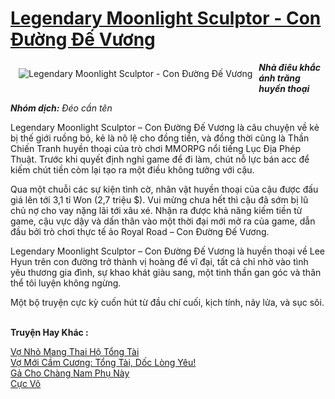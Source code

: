 <a href="https://utruyen.com/truyen/legendary-moonlight-sculptor-con-duong-de-vuong/17034/" title="Legendary Moonlight Sculptor - Con Đường Đế Vương"><h1>Legendary Moonlight Sculptor - Con Đường Đế Vương</h1></a><div style="display:table"><img align="right" style="float: left; padding: 10px;" src="https://utruyen.com/images/story/200x260/legendary-moonlight-sculptor-con-duong-de-vuong.jpg" alt="Legendary Moonlight Sculptor - Con Đường Đế Vương"><b><i>Nhà điêu khắc ánh trăng huyền thoại</i></b><b><i><p></p>Nhóm dịch:</i></b><i> Đéo cần tên</i><p></p>Legendary Moonlight Sculptor – Con Đường Đế Vương là câu chuyện về kẻ bị thế giới ruồng bỏ, kẻ là nô lệ cho đồng tiền, và đồng thời cũng là Thần Chiến Tranh huyền thoại của trò chơi MMORPG nổi tiếng Lục Địa Phép Thuật. Trước khi quyết định nghỉ game để đi làm, chút nỗ lực bán acc để kiếm chút tiền còm lại tạo ra một điều không tưởng với cậu.<p></p>Qua một chuỗi các sự kiện tình cờ, nhân vật huyền thoại của cậu được đấu giá lên tới 3,1 tỉ Won (2,7 triệu $). Vui mừng chưa hết thì cậu đã sớm bị lũ chủ nợ cho vay nặng lãi tới xâu xé. Nhận ra được khả năng kiếm tiền từ game, cậu vực dậy và dấn thân vào một thời đại mới mở ra của game, dẫn đầu bởi trò chơi thực tế ảo Royal Road – Con Đường Đế Vương.<p></p>Legendary Moonlight Sculptor – Con Đường Đế Vương là huyền thoại về Lee Hyun trên con đường trở thành vị hoàng đế vĩ đại, tất cả chỉ nhờ vào tình yêu thương gia đình, sự khao khát giàu sang, một tinh thần gan góc và thân thể tôi luyện không ngừng.<p></p>Một bộ truyện cực kỳ cuốn hút từ đầu chí cuối, kịch tính, nảy lửa, và sục sôi.</div><p><br><b>Truyện Hay Khác :</b></p><a href="https://utruyen.com/truyen/vo-nho-mang-thai-ho-tong-tai/19167/" alt="Vợ Nhỏ Mang Thai Hộ Tổng Tài">Vợ Nhỏ Mang Thai Hộ Tổng Tài</a><br/><a href="https://github.com/quanluxury/ngontinhhot/tree/master/truyenhay/18773/" alt="Vợ Mới Cầm Cương: Tổng Tài, Dốc Lòng Yêu!">Vợ Mới Cầm Cương: Tổng Tài, Dốc Lòng Yêu!</a><br/><a href="https://github.com/quanluxury/ngontinhhot/tree/master/truyenhay/19083/" alt="Gả Cho Chàng Nam Phụ Này">Gả Cho Chàng Nam Phụ Này</a><br/><a href="https://github.com/quanluxury/ngontinhhot/tree/master/truyenhay/17420/" alt="Cực Võ">Cực Võ</a><br/>